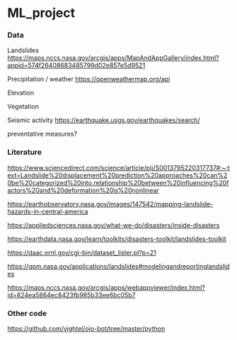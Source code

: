 # ML_project

### Data

Landslides 
https://maps.nccs.nasa.gov/arcgis/apps/MapAndAppGallery/index.html?appid=574f26408683485799d02e857e5d9521

Precipitation / weather https://openweathermap.org/api

Elevation

Vegetation

Seismic activity
https://earthquake.usgs.gov/earthquakes/search/

preventative measures?

### Literature
https://www.sciencedirect.com/science/article/pii/S0013795220317737#:~:text=Landslide%20displacement%20prediction%20approaches%20can%20be%20categorized%20into,relationship%20between%20influencing%20factors%20and%20deformation%20is%20nonlinear

https://earthobservatory.nasa.gov/images/147542/mapping-landslide-hazards-in-central-america

https://appliedsciences.nasa.gov/what-we-do/disasters/inside-disasters

https://earthdata.nasa.gov/learn/toolkits/disasters-toolkit/landslides-toolkit

https://daac.ornl.gov/cgi-bin/dataset_lister.pl?p=21

https://gpm.nasa.gov/applications/landslides#modelingandreportinglandslides

https://maps.nccs.nasa.gov/arcgis/apps/webappviewer/index.html?id=824ea5864ec8423fb985b33ee6bc05b7

### Other code
https://github.com/vightel/ojo-bot/tree/master/python

